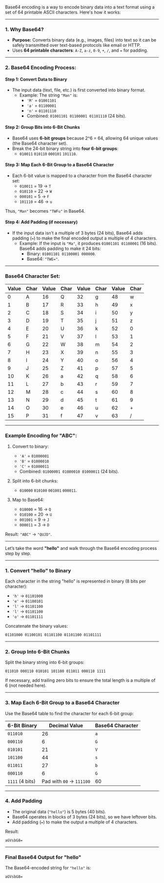 Base64 encoding is a way to encode binary data into a text format using a set of 64 printable ASCII characters. Here's how it works:

---

### **1. Why Base64?**
- **Purpose:** Converts binary data (e.g., images, files) into text so it can be safely transmitted over text-based protocols like email or HTTP.
- Uses **64 printable characters**: `A-Z`, `a-z`, `0-9`, `+`, `/`, and `=` for padding.

---

### **2. Base64 Encoding Process:**

#### **Step 1: Convert Data to Binary**
- The input data (text, file, etc.) is first converted into binary format.
  - Example: The string `"Man"` is:
    - `'M'` = `01001101`
    - `'a'` = `01100001`
    - `'n'` = `01101110`
    - Combined: `01001101 01100001 01101110` (24 bits).

#### **Step 2: Group Bits into 6-Bit Chunks**
- Base64 uses **6-bit groups** because 2^6 = 64, allowing 64 unique values (the Base64 character set).
- Break the 24-bit binary string into **four 6-bit groups**:
  - `010011` `010110` `000101` `101110`.

#### **Step 3: Map Each 6-Bit Group to a Base64 Character**
- Each 6-bit value is mapped to a character from the Base64 character set:
  - `010011` = 19 → `T`
  - `010110` = 22 → `W`
  - `000101` = 5 → `F`
  - `101110` = 46 → `u`

Thus, `"Man"` becomes `"TWFu"` in Base64.

#### **Step 4: Add Padding (if necessary)**
- If the input data isn’t a multiple of 3 bytes (24 bits), Base64 adds padding (`=`) to make the final encoded output a multiple of 4 characters.
  - Example: If the input is `"Ma"`, it produces `01001101 01100001` (16 bits). Base64 adds padding to make it 24 bits:
    - Binary: `01001101 01100001 000000`.
    - Base64: `"TWE="`.

---

### **Base64 Character Set:**

| **Value** | **Char** | **Value** | **Char** | **Value** | **Char** | **Value** | **Char** |
|-----------|----------|-----------|----------|-----------|----------|-----------|----------|
| 0         | A        | 16        | Q        | 32        | g        | 48        | w        |
| 1         | B        | 17        | R        | 33        | h        | 49        | x        |
| 2         | C        | 18        | S        | 34        | i        | 50        | y        |
| 3         | D        | 19        | T        | 35        | j        | 51        | z        |
| 4         | E        | 20        | U        | 36        | k        | 52        | 0        |
| 5         | F        | 21        | V        | 37        | l        | 53        | 1        |
| 6         | G        | 22        | W        | 38        | m        | 54        | 2        |
| 7         | H        | 23        | X        | 39        | n        | 55        | 3        |
| 8         | I        | 24        | Y        | 40        | o        | 56        | 4        |
| 9         | J        | 25        | Z        | 41        | p        | 57        | 5        |
| 10        | K        | 26        | a        | 42        | q        | 58        | 6        |
| 11        | L        | 27        | b        | 43        | r        | 59        | 7        |
| 12        | M        | 28        | c        | 44        | s        | 60        | 8        |
| 13        | N        | 29        | d        | 45        | t        | 61        | 9        |
| 14        | O        | 30        | e        | 46        | u        | 62        | +        |
| 15        | P        | 31        | f        | 47        | v        | 63        | /        |

---

### **Example Encoding for "ABC":**
1. Convert to binary:
   - `'A'` = `01000001`
   - `'B'` = `01000010`
   - `'C'` = `01000011`
   - Combined: `01000001 01000010 01000011` (24 bits).

2. Split into 6-bit chunks:
   - `010000` `010100` `001001` `000011`.

3. Map to Base64:
   - `010000` = 16 → `Q`
   - `010100` = 20 → `U`
   - `001001` = 9 → `J`
   - `000011` = 3 → `D`

Result: `"ABC"` → `"QUJD"`.

---

Let’s take the word **"hello"** and walk through the Base64 encoding process step by step.

---

### **1. Convert "hello" to Binary**
Each character in the string "hello" is represented in binary (8 bits per character):

- `'h'` → `01101000`
- `'e'` → `01100101`
- `'l'` → `01101100`
- `'l'` → `01101100`
- `'o'` → `01101111`

Concatenate the binary values:
```
01101000 01100101 01101100 01101100 01101111
```

---

### **2. Group Into 6-Bit Chunks**
Split the binary string into 6-bit groups:
```
011010 000110 010101 101100 011011 000110 1111
```

If necessary, add trailing zero bits to ensure the total length is a multiple of 6 (not needed here).

---

### **3. Map Each 6-Bit Group to a Base64 Character**
Use the Base64 table to find the character for each 6-bit group:

| **6-Bit Binary** | **Decimal Value** | **Base64 Character** |
|-------------------|-------------------|-----------------------|
| `011010`          | 26                | `a`                  |
| `000110`          | 6                 | `G`                  |
| `010101`          | 21                | `V`                  |
| `101100`          | 44                | `s`                  |
| `011011`          | 27                | `b`                  |
| `000110`          | 6                 | `G`                  |
| `1111` (4 bits)   | Pad with `00` → `111100` | 60         | `8`                  |

---

### **4. Add Padding**
- The original data (`"hello"`) is 5 bytes (40 bits).
- Base64 operates in blocks of 3 bytes (24 bits), so we have leftover bits.
- Add padding (`=`) to make the output a multiple of 4 characters.

Result:
```
aGVsbG8=
```

---

### **Final Base64 Output for "hello"**
The Base64-encoded string for `"hello"` is:
```
aGVsbG8=
```
